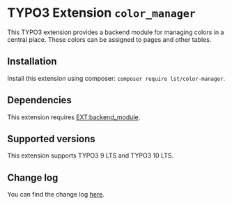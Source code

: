 # TYPO3 Extension ``color_manager``

This TYPO3 extension provides a backend module for managing colors in a central place. These colors can be assigned to pages and other tables.

## Installation

Install this extension using composer: `composer require lst/color-manager`.

## Dependencies

This extension requires [EXT:backend_module](https://github.com/lst-ag/backend_module).

## Supported versions

This extension supports TYPO3 9 LTS and TYPO3 10 LTS.

## Change log

You can find the change log [here](./CHANGELOG.md).
